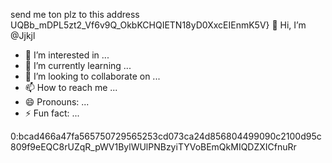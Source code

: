 send me ton plz to this address UQBb_mDPL5zt2_Vf6v9Q_OkbKCHQIETN18yD0XxcEIEnmK5V} 👋 Hi, I’m @Jjkjl
- 👀 I’m interested in ...
- 🌱 I’m currently learning ...
- 💞️ I’m looking to collaborate on ...
- 📫 How to reach me ...
- 😄 Pronouns: ...
- ⚡ Fun fact: ...

<!---
EQDTSNb98QAiD1Ubd5Bd8QRpXYdeTWk3KOd5L39S42EdZQuz
Jjkjl/Jjkjl is a ✨ special ✨ repository because its `README.md` (this file) appears on your GitHub profile.
You can click the Preview link to take a look at your changes.
--->
0:bcad466a47fa565750729565253cd073ca24d856804499090c2100d95c809f9eEQC8rUZqR_pWV1BylWUlPNBzyiTYVoBEmQkMIQDZXICfnuRr

